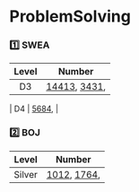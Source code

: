# ProblemSolving
### 1️⃣ SWEA
| Level | Number |
| :------: | :------: |
| D3 | [14413](https://github.com/SSangRRae/ProblemSolving/tree/main/SWEA/D3/14413. 격자판 칠하기), [3431](https://github.com/SSangRRae/ProblemSolving/tree/main/SWEA/D3/3431. 준환이의 운동관리),  |

| D4 | [5684](https://github.com/SSangRRae/ProblemSolving/tree/main/SWEA/D4/5684. ［Professional］ 운동),  |

### 2️⃣ BOJ
| Level | Number |
| :------: | :------: |
| Silver | [1012](https://github.com/SSangRRae/ProblemSolving/tree/main/백준/Silver/1012. 유기농 배추), [1764](https://github.com/SSangRRae/ProblemSolving/tree/main/백준/Silver/1764. 듣보잡),  |

